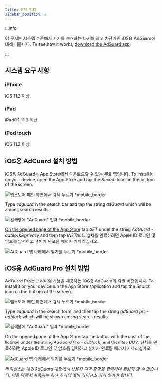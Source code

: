 ```yaml
---
title: 설치 방법
sidebar_position: 2
---
```


:::info

이 문서는 시스템 수준에서 기기를 보호하는 다기능 광고 차단기인 iOS용 AdGuard에 대해 다룹니다. To see how it works, [download the AdGuard app](https://agrd.io/download-kb-adblock)

:::

## 시스템 요구 사항

### iPhone

iOS 11.2 이상

### iPad

iPadOS 11.2 이상

### iPod touch

iOS 11.2 이상

## iOS용 AdGuard 설치 방법

iOS용 AdGuard는 App Store에서 다운로드할 수 있는 무료 앱입니다. To install it on your device, open the App Store and tap the *Search* icon on the bottom of the screen.

![앱스토어 메인 화면에서 검색 누르기 *mobile_border](https://cdn.adtidy.org/public/Adguard/kb/installation/iOS/en/1.png)

Type *adguard* in the search bar and tap the string *adGuard* which will be among search results.

![검색창에 "AdGuard" 입력 *mobile_border](https://cdn.adtidy.org/public/Adguard/kb/installation/iOS/en/2.png)

[On the opened page of the App Store](https://adguard.com/download.html?auto=1) tap *GET* under the string *AdGuard - adblock&privacy* and then tap *INSTALL*. 설치를 완료하려면 Apple ID 로그인 및 암호를 입력하고 설치가 완료될 때까지 기다리십시오.

![AdGuard 앱 아래에서 받기를 누르기 *mobile_border](https://cdn.adtidy.org/public/Adguard/kb/installation/iOS/en/3.png)

## iOS용 AdGuard Pro 설치 방법

AdGuard Pro는 프리미엄 기능을 제공하는 iOS용 AdGuard의 유료 버전입니다. To install it on your device run the App Store application and tap the *Search* icon on the bottom of the screen.

![앱스토어 메인 화면에서 검색 누르기 *mobile_border](https://cdn.adtidy.org/public/Adguard/kb/installation/iOS/en/1.png)

Type *adguard* in the search form, and then tap the string *adGuard pro - adblock* which will be shown among search results.

![검색창에 "AdGuard" 입력 *mobile_border](https://cdn.adtidy.org/public/Adguard/kb/installation/iOS/en/2.png)

On the opened page of the App Store tap the button with the cost of the license under the string *AdGuard Pro - adblock*, and then tap *BUY*. 설치를 완료하려면 Apple ID 로그인 및 암호를 입력하고 설치가 완료될 때까지 기다리십시오.

![AdGuard 앱 아래에서 받기를 누르기 *mobile_border](https://cdn.adtidy.org/public/Adguard/kb/installation/iOS/en/3.png)

*라이선스는 개인 AdGuard 계정에서 사용자 자격 증명을 입력하여 활성화 할 수 있습니다. 이를 위해서 사용자는 하나 추가의 예비 라이선스 키가 있어야 합니다.*
